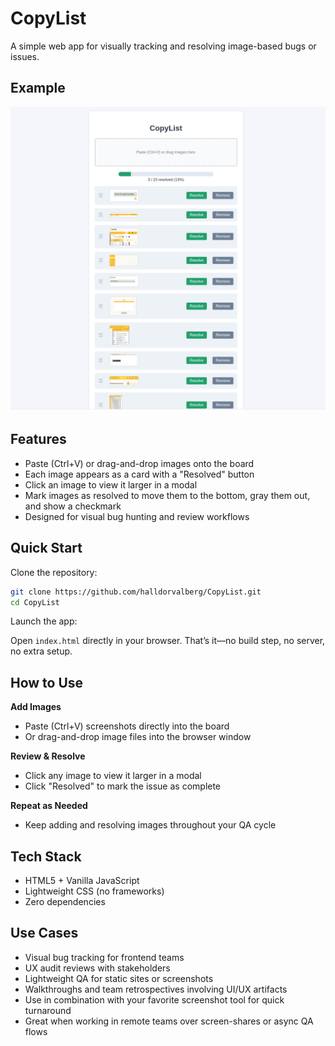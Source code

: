 # CopyList

A simple web app for visually tracking and resolving image-based bugs or issues.

## Example

![Example board](/resources/example.png)

## Features

- Paste (Ctrl+V) or drag-and-drop images onto the board
- Each image appears as a card with a "Resolved" button
- Click an image to view it larger in a modal
- Mark images as resolved to move them to the bottom, gray them out, and show a checkmark
- Designed for visual bug hunting and review workflows

## Quick Start

Clone the repository:

```bash
git clone https://github.com/halldorvalberg/CopyList.git
cd CopyList
```

Launch the app:

Open `index.html` directly in your browser. That’s it—no build step, no server, no extra setup.

## How to Use

**Add Images**

- Paste (Ctrl+V) screenshots directly into the board
- Or drag-and-drop image files into the browser window

**Review & Resolve**

- Click any image to view it larger in a modal
- Click "Resolved" to mark the issue as complete

**Repeat as Needed**

- Keep adding and resolving images throughout your QA cycle

## Tech Stack

- HTML5 + Vanilla JavaScript
- Lightweight CSS (no frameworks)
- Zero dependencies

## Use Cases

- Visual bug tracking for frontend teams
- UX audit reviews with stakeholders
- Lightweight QA for static sites or screenshots
- Walkthroughs and team retrospectives involving UI/UX artifacts
- Use in combination with your favorite screenshot tool for quick turnaround
- Great when working in remote teams over screen-shares or async QA flows
